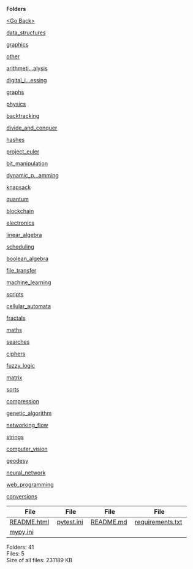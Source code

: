 **Folders**

[&lt;Go Back&gt;](../right.html)

[data\_structures](data_structures/right.html)

[graphics](graphics/right.html)

[other](other/right.html)

[arithmeti…alysis](arithmetic_analysis/right.html)

[digital\_i…essing](digital_image_processing/right.html)

[graphs](graphs/right.html)

[physics](physics/right.html)

[backtracking](backtracking/right.html)

[divide\_and\_conquer](divide_and_conquer/right.html)

[hashes](hashes/right.html)

[project\_euler](project_euler/right.html)

[bit\_manipulation](bit_manipulation/right.html)

[dynamic\_p…amming](dynamic_programming/right.html)

[knapsack](knapsack/right.html)

[quantum](quantum/right.html)

[blockchain](blockchain/right.html)

[electronics](electronics/right.html)

[linear\_algebra](linear_algebra/right.html)

[scheduling](scheduling/right.html)

[boolean\_algebra](boolean_algebra/right.html)

[file\_transfer](file_transfer/right.html)

[machine\_learning](machine_learning/right.html)

[scripts](scripts/right.html)

[cellular\_automata](cellular_automata/right.html)

[fractals](fractals/right.html)

[maths](maths/right.html)

[searches](searches/right.html)

[ciphers](ciphers/right.html)

[fuzzy\_logic](fuzzy_logic/right.html)

[matrix](matrix/right.html)

[sorts](sorts/right.html)

[compression](compression/right.html)

[genetic\_algorithm](genetic_algorithm/right.html)

[networking\_flow](networking_flow/right.html)

[strings](strings/right.html)

[computer\_vision](computer_vision/right.html)

[geodesy](geodesy/right.html)

[neural\_network](neural_network/right.html)

[web\_programming](web_programming/right.html)

[conversions](conversions/right.html)

<table><thead><tr class="header"><th><strong>File</strong></th><th><strong>File</strong></th><th><strong>File</strong></th><th><strong>File</strong></th></tr></thead><tbody><tr class="odd"><td><a href="README.html">README.html</a> </td><td><a href="pytest.ini">pytest.ini</a> </td><td><a href="README.md">README.md</a> </td><td><a href="requirements.txt">requirements.txt</a> </td></tr><tr class="even"><td><a href="mypy.ini">mypy.ini</a> </td><td></td><td></td><td></td></tr></tbody></table>

Folders: 41  
Files: 5  
Size of all files: 231189 KB

